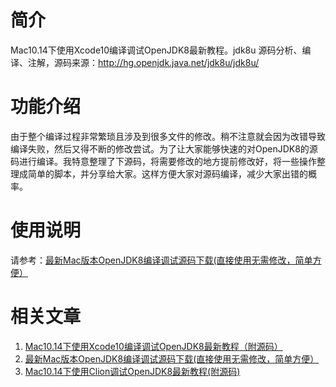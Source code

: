 # 简介
Mac10.14下使用Xcode10编译调试OpenJDK8最新教程。jdk8u 源码分析、编译、注解，源码来源：http://hg.openjdk.java.net/jdk8u/jdk8u/

# 功能介绍
由于整个编译过程非常繁琐且涉及到很多文件的修改。稍不注意就会因为改错导致编译失败，然后又得不断的修改尝试。为了让大家能够快速的对OpenJDK8的源码进行编译。我特意整理了下源码，将需要修改的地方提前修改好，将一些操作整理成简单的脚本，并分享给大家。这样方便大家对源码编译，减少大家出错的概率。

# 使用说明
请参考：[最新Mac版本OpenJDK8编译调试源码下载(直接使用无需修改，简单方便）](https://blog.csdn.net/hilaryfrank/article/details/112961419 '原理与使用')

# 相关文章

1. [Mac10.14下使用Xcode10编译调试OpenJDK8最新教程（附源码）](https://blog.csdn.net/hilaryfrank/article/details/112859423 '编译教程')
2. [最新Mac版本OpenJDK8编译调试源码下载(直接使用无需修改，简单方便）](https://blog.csdn.net/hilaryfrank/article/details/112961419 '源码编译教程')
3. [Mac10.14下使用Clion调试OpenJDK8最新教程(附源码)](https://blog.csdn.net/hilaryfrank/article/details/112969698 '调试教程')
